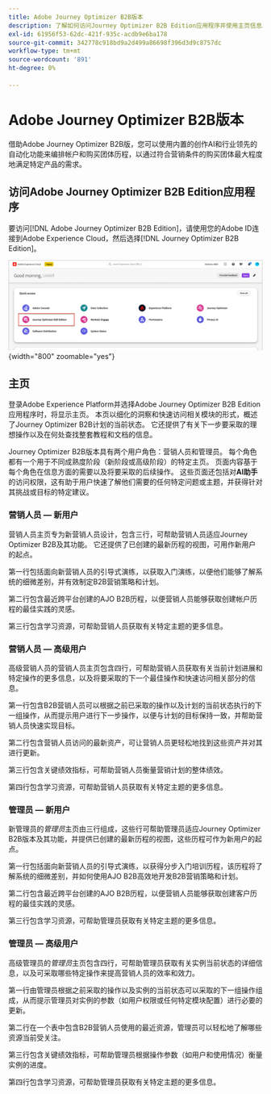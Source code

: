 ```yaml
---
title: Adobe Journey Optimizer B2B版本
description: 了解如何访问Journey Optimizer B2B Edition应用程序并使用主页信息。
exl-id: 61956f53-62dc-421f-935c-acdb9e6ba178
source-git-commit: 342778c918bd9a2d499a86698f396d3d9c8757dc
workflow-type: tm+mt
source-wordcount: '891'
ht-degree: 0%

---
```


# Adobe Journey Optimizer B2B版本

借助Adobe Journey Optimizer B2B版，您可以使用内置的创作AI和行业领先的自动化功能来编排帐户和购买团体历程，以通过符合营销条件的购买团体最大程度地满足特定产品的需求。

## 访问Adobe Journey Optimizer B2B Edition应用程序

<!-- Requirements?
-->
要访问[!DNL Adobe Journey Optimizer B2B Edition]，请使用您的Adobe ID连接到Adobe Experience Cloud，然后选择[!DNL Journey Optimizer B2B Edition]。

![购买群组浏览页面](./assets/experience-cloud-apps.png){width="800" zoomable="yes"}

## 主页

登录Adobe Experience Platform并选择Adobe Journey Optimizer B2B Edition应用程序时，将显示主页。 本页以细化的洞察和快速访问相关模块的形式，概述了Journey Optimizer B2B计划的当前状态。 它还提供了有关下一步要采取的理想操作以及在何处查找整套教程和文档的信息。

Journey Optimizer B2B版本具有两个用户角色：营销人员和管理员。 每个角色都有一个用于不同成熟度阶段（新阶段或高级阶段）的特定主页。 页面内容基于每个角色在信息方面的需要以及将要采取的后续操作。 这些页面还包括对&#x200B;**AI助手**&#x200B;的访问权限，这有助于用户快速了解他们需要的任何特定问题或主题，并获得针对其挑战或目标的特定建议。

### 营销人员 — 新用户

营销人员主页专为新营销人员设计，包含三行，可帮助营销人员适应Journey Optimizer B2B及其功能。 它还提供了已创建的最新历程的视图，可用作新用户的起点。

第一行包括面向新营销人员的引导式演练，以获取入门演练，以便他们能够了解系统的细微差别，并有效制定B2B营销策略和计划。

第二行包含最近跨平台创建的AJO B2B历程，以便营销人员能够获取创建帐户历程的最佳实践的灵感。

第三行包含学习资源，可帮助营销人员获取有关特定主题的更多信息。

### 营销人员 — 高级用户

高级营销人员的营销人员主页包含四行，可帮助营销人员获取有关当前计划进展和特定操作的更多信息，以及将要采取的下一个最佳操作和快速访问相关部分的信息。

第一行包含B2B营销人员可以根据之前已采取的操作以及计划的当前状态执行的下一组操作，从而提示用户进行下一步操作，以便与计划的目标保持一致，并帮助营销人员快速实现目标。

第二行包含营销人员访问的最新资产，可让营销人员更轻松地找到这些资产并对其进行更新。

第三行包含关键绩效指标，可帮助营销人员衡量营销计划的整体绩效。

第四行包含学习资源，可帮助营销人员获取有关特定主题的更多信息。

### 管理员 — 新用户

新管理员的&#x200B;_管理员_&#x200B;主页由三行组成，这些行可帮助管理员适应Journey Optimizer B2B版本及其功能，并提供已创建的最新历程的视图，这些历程可作为新用户的起点。

第一行包括面向新营销人员的引导式演练，以获得分步入门培训历程，该历程将了解系统的细微差别，并如何使用AJO B2B高效地开发B2B营销策略和计划。

第二行包含最近跨平台创建的AJO B2B历程，以便营销人员能够获取创建客户历程的最佳实践的灵感。

第三行包含学习资源，可帮助管理员获取有关特定主题的更多信息。

### 管理员 — 高级用户

高级管理员的&#x200B;_管理员_&#x200B;主页包含四行，可帮助管理员获取有关实例当前状态的详细信息，以及可采取哪些特定操作来提高营销人员的效率和效力。

第一行由管理员根据之前采取的操作以及实例的当前状态可以采取的下一组操作组成，从而提示管理员对实例的参数（如用户权限或任何特定模块配置）进行必要的更新。

第二行在一个表中包含B2B营销人员使用的最近资源，管理员可以轻松地了解哪些资源当前受关注。

第三行包含关键绩效指标，可帮助管理员根据操作参数（如用户和使用情况）衡量实例的进度。

第四行包含学习资源，可帮助管理员获取有关特定主题的更多信息。
